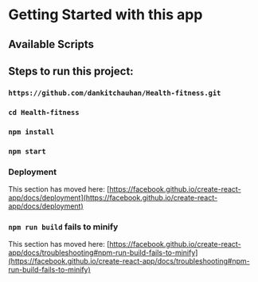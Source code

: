# Getting Started with this app

## Available Scripts

## Steps to run this project:
### `https://github.com/dankitchauhan/Health-fitness.git`
### `cd Health-fitness`
### `npm install`
### `npm start`

### Deployment

This section has moved here: [https://facebook.github.io/create-react-app/docs/deployment](https://facebook.github.io/create-react-app/docs/deployment)

### `npm run build` fails to minify

This section has moved here: [https://facebook.github.io/create-react-app/docs/troubleshooting#npm-run-build-fails-to-minify](https://facebook.github.io/create-react-app/docs/troubleshooting#npm-run-build-fails-to-minify)
